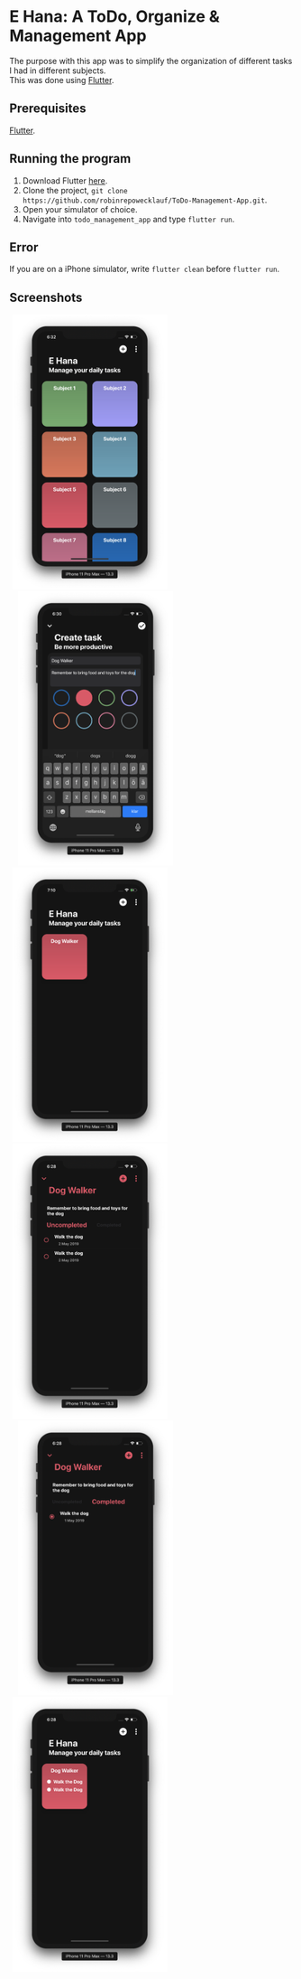 # E Hana: A ToDo, Organize & Management App
The purpose with this app was to simplify the organization of different tasks I had in different subjects.  
This was done using [Flutter](https://flutter.dev).

## Prerequisites
[Flutter](https://flutter.dev).

## Running the program
1. Download Flutter [here](https://flutter.dev/docs/get-started/install).
2. Clone the project, `git clone https://github.com/robinrepowecklauf/ToDo-Management-App.git`.
3. Open your simulator of choice.
4. Navigate into `todo_management_app` and type `flutter run`.

## Error
If you are on a iPhone simulator, write `flutter clean` before `flutter run`.

## Screenshots
<p float="center">
  <img src="screenshots/home_page_subjects.png" width="275" hspace="5"/>
  <img src="screenshots/create_task.png" width="275" hspace="15"/>
  <img src="screenshots/dog_walker_no_tasks.png" width="275" hspace="5"/>
  <img src="screenshots/subject_uncompleted.png" width="275" hspace="5"/>
  <img src="screenshots/subject_completed.png" width="275" hspace="15"/>
  <img src="screenshots/dog_walker_subject.png" width="275" hspace="5"/>
</p>
